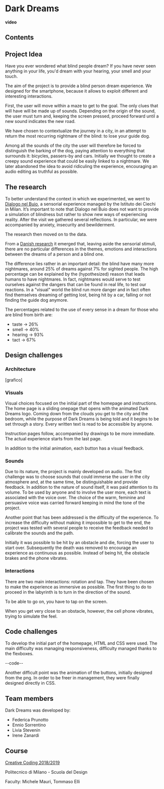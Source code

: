 # Dark Dreams

**video**

## Contents

## Project Idea
Have you ever wondered what blind people dream?
If you have never seen anything in your life, you'd dream with your hearing, your smell and your touch.

The aim of the project is to provide a blind person dream experience.
We designed for the smartphone, because it allows to exploit different and interesting interactions. 

First, the user will move within a maze to get to the goal. The only clues that will have will be made up of sounds. Depending on the origin of the sound, the user must turn and, keeping the screen pressed, proceed forward until a new sound indicates the new road.

We have chosen to contextualize the journey in a city, in an attempt to return the most recurring nightmare of the blind: to lose your guide dog. 

Among all the sounds of the city the user will therefore be forced to distinguish the barking of the dog, paying attention to everything that surrounds it: bicycles, passers-by and cars.
Initially we thought to create a creepy sound experience that could be easily linked to a nightmare. We later abandoned the idea to avoid ridiculing the experience, encouraging an audio editing as truthful as possible.

## The research
To better understand the context in which we experimented, we went to [Dialogo nel Buio](http://www.dialogonelbuio.org/index.php/it/), a sensorial experience managed by the Istituto dei Ciechi in Milan. It’s important to note that Dialogo nel Buio does not want to provide a simulation of blindness but rather to show new ways of experiencing reality. After the visit we gathered several reflections. In particular, we were accompanied by anxiety, insecurity and bewilderment.

The research then moved on to the data.

From a [Danish research](http://sciencenordic.com/blind-people-have-four-times-more-nightmares-sighted-people) it emerged that, leaving aside the sensorial stimuli, there are no particular differences in the themes, emotions and interactions between the dreams of a person and a blind one.

The difference lies rather in an important detail: the blind have many more nightmares, around 25% of dreams against 7% for sighted people. The high percentage can be explained by the (hypothesized) reason that leads humans to have nightmares. In fact, nightmares would serve to test ourselves against the dangers that can be found in real life, to test our reactions. In a "visual" world the blind run more danger and in fact often find themselves dreaming of getting lost, being hit by a car, falling or not finding the guide dog anymore.

The percentages related to the use of every sense in a dream for those who are blind from birth are:
- taste → 26%
- smell → 40%
- hearing → 93%
- tact → 67%

## Design challenges
 
### Architecture
[grafico]
 
### Visuals
Visual choices focused on the initial part of the homepage and instructions.
The home page is a sliding onepage that opens with the animated Dark Dreams logo. Coming down from the clouds you get to the city and the bedroom, while the purpose of Dark Dreams is being told and it begins to be set through a story. Every written text is read to be accessible by anyone.

Instruction pages follow, accompanied by drawings to be more immediate. 
The actual experience starts from the last page.
 
In addition to the initial animation, each button has a visual feedback.
 
### Sounds
Due to its nature, the project is mainly developed on audio.
The first challenge was to choose sounds that could immerse the user in the city atmosphere and, at the same time, be distinguishable and provide feedback. In addition to the nature of sound itself, it was paid attention to its volume.
To be used by anyone and to involve the user more, each text is associated with the voice over. The choice of the warm, feminine and persuasive voice was carried forward keeping in mind the tone of the project.
 
Another point that has been addressed is the difficulty of the experience. To increase the difficulty without making it impossible to get to the end, the project was tested with several people to receive the feedback needed to calibrate the sounds and the path.
 
Initially it was possible to be hit by an obstacle and die, forcing the user to start over. Subsequently the death was removed to encourage an experience as continuous as possible. Instead of being hit, the obstacle brakes and the phone vibrates.
 
### Interactions
There are two main interactions: rotation and tap. They have been chosen to make the experience as immersive as possible.
The first thing to do to proceed in the labyrinth is to turn in the direction of the sound.
 
To be able to go on, you have to tap on the screen.
 
When you get very close to an obstacle, however, the cell phone vibrates, trying to simulate the feel.

## Code challenges
 
To develop the initial part of the homepage, HTML and CSS were used.
The main difficulty was managing responsiveness, difficulty managed thanks to the flexboxes.

--code--
 
Another difficult point was the animation of the buttons, initially designed from the png. In order to be freer in management, they were finally designed directly in CSS.


## Team members
Dark Dreams was developed by:
- Federica Prunotto
- Ennio Sorrentino
- Livia Stevenin
- Irene Zanardi
 
## Course
[Creative Coding 2018/2019](https://drawwithcode.github.io/2018/)

Politecnico di Milano - Scuola del Design

Faculty: Michele Mauri, Tommaso Elli



